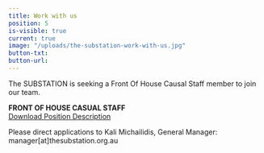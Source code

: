 ```yaml
---
title: Work with us
position: 5
is-visible: true
current: true
image: "/uploads/the-substation-work-with-us.jpg"
button-txt: 
button-url: 
---
```


The SUBSTATION is seeking a Front Of House Causal Staff member to join our team.  <br>


**FRONT OF HOUSE CASUAL STAFF** <br> 
[Download Position Description ](/uploads/Casual%20PD's%202018.pdf)<br>


Please direct applications to Kali Michailidis, General Manager: manager[at]thesubstation.org.au <br> 


